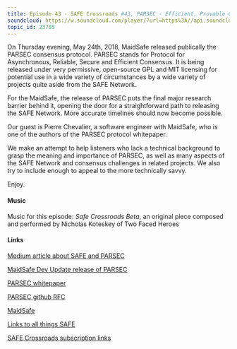 ```yaml
---
title: Episode 43 - SAFE Crossroads #43, PARSEC - Efficient, Provable Consensus has Arrived, with Pierre Chevalier
soundcloud: https://w.soundcloud.com/player/?url=https%3A//api.soundcloud.com/tracks/449175531
topic_id: 23705
---
```

On Thursday evening, May 24th, 2018, MaidSafe released publically the PARSEC consensus protocol. PARSEC stands for Protocol for Asynchronous, Reliable, Secure and Efficient Consensus. It is being released under very permissive, open-source GPL and MIT licensing for potential use in a wide variety of circumstances by a wide variety of projects quite aside from the SAFE Network. 

For the MaidSafe, the release of PARSEC puts the final major research barrier behind it, opening the door for a straightforward path to releasing the SAFE Network. More accurate timelines should now become possible.

Our guest is Pierre Chevalier, a software engineer with MaidSafe, who is one of the authors of the PARSEC protocol whitepaper. 

We make an attempt to help listeners who lack a technical background to grasp the meaning and importance of PARSEC, as well as many aspects of the SAFE Network and consensus challenges in related projects. We also try to include enough to appeal to the more technically savvy.

Enjoy.

#### Music

Music for this episode: *Safe Crossroads Beta*, an original piece composed and performed by Nicholas Koteskey of Two Faced Heroes

#### Links

[Medium article about SAFE and PARSEC](https://medium.com/safenetwork/parsec-a-paradigm-shift-for-asynchronous-and-permissionless-consensus-e312d721f9d8)

[MaidSafe Dev Update release of PARSEC](https://safenetforum.org/t/maidsafe-dev-update-may-24-2018-introducing-parsec/23647)

[PARSEC whitepaper](http://docs.maidsafe.net/Whitepapers/pdf/PARSEC.pdf)

[PARSEC github RFC](https://github.com/maidsafe/rfcs/blob/master/text/0049-parsec/0049-parsec.md)

[MaidSafe](http://maidsafe.net)

[Links to all things SAFE](https://safenetwork.org/)

[SAFE Crossroads subscription links](https://safecrossroads.net/subscribe/)
